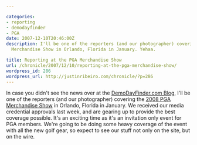 ```yaml
---

categories:
- reporting
- demodayfinder
- PGA
date: 2007-12-10T20:46:00Z
description: I'll be one of the reporters (and our photographer) covering the 2008 PGA
  Merchandise Show in Orlando, Florida in January. Yehaa.

title: Reporting at the PGA Merchandise Show
url: /chronicle/2007/12/10/reporting-at-the-pga-merchandise-show/
wordpress_id: 286
wordpress_url: http://justinribeiro.com/chronicle/?p=286
---
```


In case you didn't see the news over at the <a href="http://www.demodayfinder.com/blog/">DemoDayFinder.com Blog</a>, I'll be one of the reporters (and our photographer) covering the <a href="http://www.pgashow.com/">2008 PGA Merchandise Show</a> in Orlando, Florida in January.  We received our media credential approvals last week, and are gearing up to provide the best coverage possible.  It's an exciting time as it's an invitation only event for PGA members.  We're going to be doing some heavy coverage of the event with all the new golf gear, so expect to see our stuff not only on the site, but on the wire.

